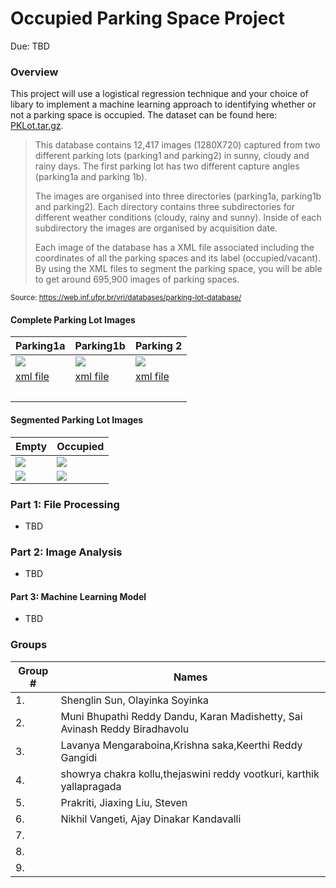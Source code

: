 Occupied Parking Space Project
==============================
Due: TBD

### Overview

This project will use a logistical regression technique and your choice of libary to implement a machine learning approach to identifying whether or not a parking space is occupied. The dataset can be found here: [PKLot.tar.gz](http://cs.mwsu.edu/~griffin/p-lot/pklot_images/PKLot.tar.gz). 

>This database contains 12,417 images (1280X720) captured from two different parking lots (parking1 and parking2) in sunny, cloudy and rainy days. The first parking lot has two different capture angles (parking1a and parking 1b).
>
>The images are organised into three directories (parking1a, parking1b and parking2). Each directory contains three subdirectories for different weather conditions (cloudy, rainy and sunny). Inside of each subdirectory the images are organised by acquisition date.
>
>Each image of the database has a XML file associated including the coordinates of all the parking spaces and its label (occupied/vacant). By using the XML files to segment the parking space, you will be able to get around 695,900 images of  parking spaces.

<sup>Source: https://web.inf.ufpr.br/vri/databases/parking-lot-database/ </sup>

#### Complete Parking Lot Images

| Parking1a| Parking1b |Parking 2
|---------|------------|--------------|
|  ![](http://cs.mwsu.edu/~griffin/p-lot/pklot_images/PKLot/PKLot/PUCPR/Sunny/2012-09-13/2012-09-13_08_21_07.jpg)     |  ![](http://cs.mwsu.edu/~griffin/p-lot/pklot_images/PKLot/PKLot/UFPR04/Sunny/2012-12-16/2012-12-16_12_05_07.jpg)     | ![](http://cs.mwsu.edu/~griffin/p-lot/pklot_images/PKLot/PKLot/UFPR05/Sunny/2013-02-28/2013-02-28_18_05_44.jpg) 
| [xml file](http://cs.mwsu.edu/~griffin/p-lot/pklot_images/PKLot/PKLot/UFPR04/Sunny/2012-12-16/2012-12-16_12_05_07.xml) | [xml file](http://cs.mwsu.edu/~griffin/p-lot/pklot_images/PKLot/PKLot/PUCPR/Sunny/2012-09-13/2012-09-13_10_20_17.xml) | [xml file](http://cs.mwsu.edu/~griffin/p-lot/pklot_images/PKLot/PKLot/UFPR05/Sunny/2013-02-28/2013-02-28_18_05_44.xml) |
|         |           |           |  

#### Segmented Parking Lot Images
| Empty | Occupied |
|---------|------------|
| ![](http://cs.mwsu.edu/~griffin/p-lot/pklot_images/PKLot/PKLotSegmented/UFPR05/Sunny/2013-02-28/Empty/2013-02-28_18_00_44%23011.jpg) | ![](http://cs.mwsu.edu/~griffin/p-lot/pklot_images/PKLot/PKLotSegmented/UFPR05/Sunny/2013-02-28/Occupied/2013-02-28_17_55_44%23011.jpg) | 
|![](http://cs.mwsu.edu/~griffin/p-lot/pklot_images/PKLot/PKLotSegmented/UFPR05/Sunny/2013-02-28/Empty/2013-02-28_18_30_45%23024.jpg) |  ![](http://cs.mwsu.edu/~griffin/p-lot/pklot_images/PKLot/PKLotSegmented/UFPR05/Sunny/2013-02-28/Occupied/2013-02-28_17_55_44%23024.jpg) |

### Part 1: File Processing 

- TBD

### Part 2: Image Analysis

- TBD

#### Part 3: Machine Learning Model

- TBD



### Groups

| Group # | Names |
|---------|-------|
| 1.      | Shenglin Sun, Olayinka Soyinka |
| 2.      | Muni Bhupathi Reddy Dandu, Karan Madishetty, Sai Avinash Reddy Biradhavolu      |
| 3.      |  Lavanya Mengaraboina,Krishna saka,Keerthi Reddy Gangidi     |
| 4.      |   showrya chakra kollu,thejaswini reddy vootkuri, karthik yallapragada    |
| 5.      |  Prakriti, Jiaxing Liu, Steven     |
| 6.      |  Nikhil Vangeti, Ajay Dinakar Kandavalli     |
| 7.      |       |
| 8.      |       |
| 9.      |       |
